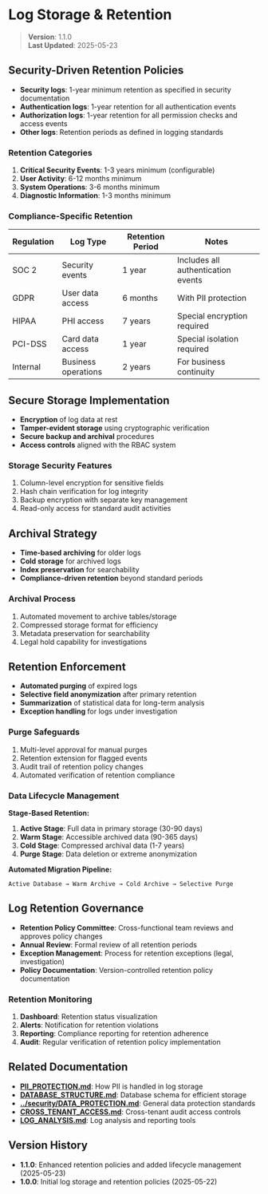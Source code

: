 
# Log Storage & Retention

> **Version**: 1.1.0  
> **Last Updated**: 2025-05-23

## Security-Driven Retention Policies

- **Security logs**: 1-year minimum retention as specified in security documentation
- **Authentication logs**: 1-year retention for all authentication events
- **Authorization logs**: 1-year retention for all permission checks and access events
- **Other logs**: Retention periods as defined in logging standards

### Retention Categories

1. **Critical Security Events**: 1-3 years minimum (configurable)
2. **User Activity**: 6-12 months minimum
3. **System Operations**: 3-6 months minimum
4. **Diagnostic Information**: 1-3 months minimum

### Compliance-Specific Retention

| Regulation | Log Type | Retention Period | Notes |
|------------|----------|------------------|-------|
| SOC 2 | Security events | 1 year | Includes all authentication events |
| GDPR | User data access | 6 months | With PII protection |
| HIPAA | PHI access | 7 years | Special encryption required |
| PCI-DSS | Card data access | 1 year | Special isolation required |
| Internal | Business operations | 2 years | For business continuity |

## Secure Storage Implementation

- **Encryption** of log data at rest
- **Tamper-evident storage** using cryptographic verification
- **Secure backup and archival** procedures
- **Access controls** aligned with the RBAC system

### Storage Security Features

1. Column-level encryption for sensitive fields
2. Hash chain verification for log integrity
3. Backup encryption with separate key management
4. Read-only access for standard audit activities

## Archival Strategy

- **Time-based archiving** for older logs
- **Cold storage** for archived logs
- **Index preservation** for searchability
- **Compliance-driven retention** beyond standard periods

### Archival Process

1. Automated movement to archive tables/storage
2. Compressed storage format for efficiency
3. Metadata preservation for searchability
4. Legal hold capability for investigations

## Retention Enforcement

- **Automated purging** of expired logs
- **Selective field anonymization** after primary retention
- **Summarization** of statistical data for long-term analysis
- **Exception handling** for logs under investigation

### Purge Safeguards

1. Multi-level approval for manual purges
2. Retention extension for flagged events
3. Audit trail of retention policy changes
4. Automated verification of retention compliance

### Data Lifecycle Management

**Stage-Based Retention:**
1. **Active Stage**: Full data in primary storage (30-90 days)
2. **Warm Stage**: Accessible archived data (90-365 days)
3. **Cold Stage**: Compressed archival data (1-7 years)
4. **Purge Stage**: Data deletion or extreme anonymization

**Automated Migration Pipeline:**
```
Active Database → Warm Archive → Cold Archive → Selective Purge
```

## Log Retention Governance

- **Retention Policy Committee**: Cross-functional team reviews and approves policy changes
- **Annual Review**: Formal review of all retention periods
- **Exception Management**: Process for retention exceptions (legal, investigation)
- **Policy Documentation**: Version-controlled retention policy documentation

### Retention Monitoring

1. **Dashboard**: Retention status visualization
2. **Alerts**: Notification for retention violations
3. **Reporting**: Compliance reporting for retention adherence
4. **Audit**: Regular verification of retention policy implementation

## Related Documentation

- **[PII_PROTECTION.md](PII_PROTECTION.md)**: How PII is handled in log storage
- **[DATABASE_STRUCTURE.md](DATABASE_STRUCTURE.md)**: Database schema for efficient storage
- **[../security/DATA_PROTECTION.md](../security/DATA_PROTECTION.md)**: General data protection standards
- **[CROSS_TENANT_ACCESS.md](CROSS_TENANT_ACCESS.md)**: Cross-tenant audit access controls
- **[LOG_ANALYSIS.md](LOG_ANALYSIS.md)**: Log analysis and reporting tools

## Version History

- **1.1.0**: Enhanced retention policies and added lifecycle management (2025-05-23)
- **1.0.0**: Initial log storage and retention policies (2025-05-22)
